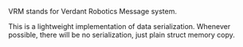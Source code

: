 VRM stands for Verdant Robotics Message system.

This is a lightweight implementation of data serialization.
Whenever possible, there will be no serialization, just plain
struct memory copy.
